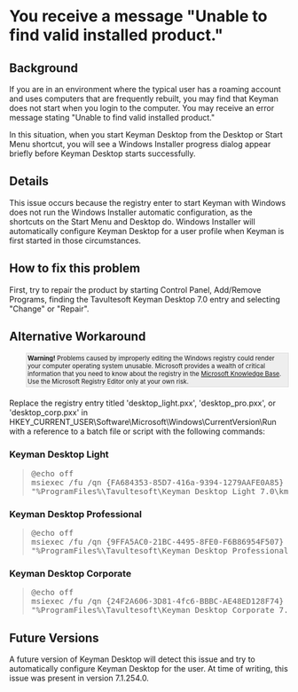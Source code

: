 # You receive a message "Unable to find valid installed product."

<h2>Background</h2>

<p>If you are in an environment where the typical user has a roaming account and uses computers that are frequently rebuilt, you may find that Keyman does not start when you login to the computer.  You may receive an error message stating "Unable to find valid installed product."</p>

<p>In this situation, when you start Keyman Desktop from the Desktop or Start Menu shortcut, you will see a Windows Installer progress dialog appear briefly before Keyman Desktop starts successfully.</p>

<h2>Details</h2>

<p>This issue occurs because the registry enter to start Keyman with Windows does not run the Windows Installer automatic configuration, as the shortcuts on the Start Menu and Desktop do.  Windows Installer will automatically configure Keyman Desktop for a user profile when Keyman is first started in those circumstances.</p>

<h2>How to fix this problem</h2>

<p>First, try to repair the product by starting Control Panel, Add/Remove Programs, finding the Tavultesoft Keyman Desktop 7.0 entry and selecting "Change" or "Repair".</p>

<h2>Alternative Workaround</h2>

<div style='background:#eee; border:1px solid #ddd;margin:10px 0px 20px 30px; padding:2px;'>
<dt style='font-size:.8em'><b>Warning!</b> Problems caused by improperly editing the Windows registry could render your computer operating system unusable. Microsoft provides a wealth of critical information that you need to know about the registry in the <a href='http://support.microsoft.com/support'>Microsoft Knowledge Base</a>.</dt>

<dt style='font-size:.8em'>Use the Microsoft Registry Editor only at your own risk.</dt>
</div>

<p>Replace the registry entry titled 'desktop_light.pxx', 'desktop_pro.pxx', or 'desktop_corp.pxx' in HKEY_CURRENT_USER\Software\Microsoft\Windows\CurrentVersion\Run with a reference to a batch file or script with the following commands:</p>

<h3>Keyman Desktop Light</h3>

<blockquote><pre>
@echo off
msiexec /fu /qn {FA684353-85D7-416a-9394-1279AAFE0A85}
"%ProgramFiles%\Tavultesoft\Keyman Desktop Light 7.0\kmshell.exe"
</pre></blockquote>

<h3>Keyman Desktop Professional</h3>

<blockquote><pre>
@echo off
msiexec /fu /qn {9FFA5AC0-21BC-4495-8FE0-F6B86954F507}
"%ProgramFiles%\Tavultesoft\Keyman Desktop Professional 7.0\kmshell.exe"
</pre></blockquote>

<h3>Keyman Desktop Corporate</h3>

<blockquote><pre>
@echo off
msiexec /fu /qn {24F2A606-3D81-4fc6-BBBC-AE48ED128F74}
"%ProgramFiles%\Tavultesoft\Keyman Desktop Corporate 7.0\kmshell.exe"
</pre></blockquote>

<h2>Future Versions</h2>

<p>A future version of Keyman Desktop will detect this issue and try to automatically configure Keyman Desktop for the user.  At time of writing, this issue was present in version 7.1.254.0.</p>
